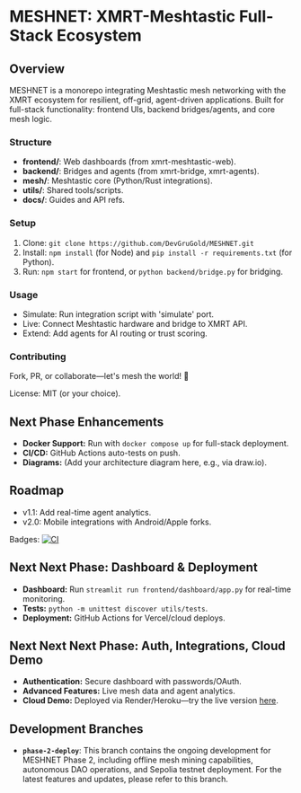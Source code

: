 # MESHNET: XMRT-Meshtastic Full-Stack Ecosystem

## Overview
MESHNET is a monorepo integrating Meshtastic mesh networking with the XMRT ecosystem for resilient, off-grid, agent-driven applications. Built for full-stack functionality: frontend UIs, backend bridges/agents, and core mesh logic.

### Structure
- **frontend/**: Web dashboards (from xmrt-meshtastic-web).
- **backend/**: Bridges and agents (from xmrt-bridge, xmrt-agents).
- **mesh/**: Meshtastic core (Python/Rust integrations).
- **utils/**: Shared tools/scripts.
- **docs/**: Guides and API refs.

### Setup
1. Clone: `git clone https://github.com/DevGruGold/MESHNET.git`
2. Install: `npm install` (for Node) and `pip install -r requirements.txt` (for Python).
3. Run: `npm start` for frontend, or `python backend/bridge.py` for bridging.

### Usage
- Simulate: Run integration script with 'simulate' port.
- Live: Connect Meshtastic hardware and bridge to XMRT API.
- Extend: Add agents for AI routing or trust scoring.

### Contributing
Fork, PR, or collaborate—let's mesh the world! 🚀

License: MIT (or your choice).

## Next Phase Enhancements
- **Docker Support:** Run with `docker compose up` for full-stack deployment.
- **CI/CD:** GitHub Actions auto-tests on push.
- **Diagrams:** (Add your architecture diagram here, e.g., via draw.io).

## Roadmap
- v1.1: Add real-time agent analytics.
- v2.0: Mobile integrations with Android/Apple forks.

Badges: [![CI](https://github.com/DevGruGold/MESHNET/actions/workflows/ci.yml/badge.svg)](https://github.com/DevGruGold/MESHNET/actions)

## Next Next Phase: Dashboard & Deployment
- **Dashboard:** Run `streamlit run frontend/dashboard/app.py` for real-time monitoring.
- **Tests:** `python -m unittest discover utils/tests`.
- **Deployment:** GitHub Actions for Vercel/cloud deploys.

## Next Next Next Phase: Auth, Integrations, Cloud Demo
- **Authentication:** Secure dashboard with passwords/OAuth.
- **Advanced Features:** Live mesh data and agent analytics.
- **Cloud Demo:** Deployed via Render/Heroku—try the live version [here](link).



## Development Branches

- **`phase-2-deploy`**: This branch contains the ongoing development for MESHNET Phase 2, including offline mesh mining capabilities, autonomous DAO operations, and Sepolia testnet deployment. For the latest features and updates, please refer to this branch.

